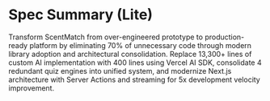 # Spec Summary (Lite)

Transform ScentMatch from over-engineered prototype to production-ready platform by eliminating 70% of unnecessary code through modern library adoption and architectural consolidation. Replace 13,300+ lines of custom AI implementation with 400 lines using Vercel AI SDK, consolidate 4 redundant quiz engines into unified system, and modernize Next.js architecture with Server Actions and streaming for 5x development velocity improvement.
